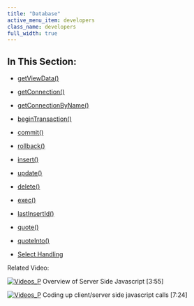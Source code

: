 ```yaml
---
title: "Database"
active_menu_item: developers
class_name: developers
full_width: true
---
```



## In This Section:

 - [getViewData()](getviewdata2)

 - [getConnection()](getconnection)

 - [getConnectionByName()](getconnectionbyname)

 - [beginTransaction()](begintransaction)

 - [commit()](commit)

 - [rollback()](rollback)

 - [insert()](insert)

 - [update()](update)

 - [delete()](delete)

 - [exec()](exec)

 - [lastInsertId()](lastinsertid)

 - [quote()](quote)

 - [quoteInto()](quoteinto)

 - [Select Handling](select-handling/index)

Related Video:

[![Videos\_P](/img/docs/videos_p.png)](http://www.youtube.com/v/LGzP1Uxk5c4?autoplay=1&hd=1&fs=1&showsearch=0&rel=0&) Overview of Server Side Javascript [3:55]

[![Videos\_P](/img/docs/videos_p.png)](http://www.youtube.com/v/qY9M8bP9b70?autoplay=1&hd=1&fs=1&showsearch=0&rel=0&) Coding up client/server side javascript calls [7:24]
